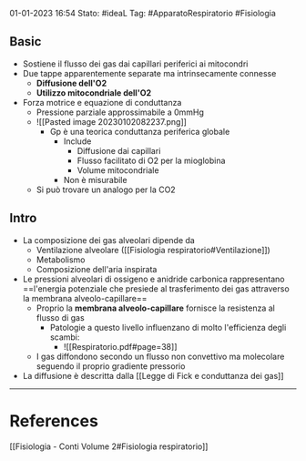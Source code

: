 01-01-2023 16:54
Stato: #ideaL 
Tag: #ApparatoRespiratorio #Fisiologia 


## Basic

- Sostiene il flusso dei gas dai capillari periferici ai mitocondri
- Due tappe apparentemente separate ma intrinsecamente connesse
    - **Diffusione dell'O2**
    - **Utilizzo mitocondriale dell'O2**
- Forza motrice e equazione di conduttanza
    - Pressione parziale approssimabile a 0mmHg
    - ![[Pasted image 20230102082237.png]]
        - Gp è una teorica conduttanza periferica globale
            - Include
                - Diffusione dai capillari
                - Flusso facilitato di O2 per la mioglobina
                - Volume mitocondriale
            - Non è misurabile
    - Si può trovare un analogo per la CO2

## Intro

- La composizione dei gas alveolari dipende da
    - Ventilazione alveolare ([[Fisiologia respiratorio#Ventilazione]])
    - Metabolismo 
    - Composizione dell'aria inspirata
- Le pressioni alveolari di ossigeno e anidride carbonica rappresentano ==l'energia potenziale che presiede al trasferimento dei gas attraverso la membrana alveolo-capillare==
    - Proprio la **membrana alveolo-capillare** fornisce la resistenza al flusso di gas
        - Patologie a questo livello influenzano di molto l'efficienza degli scambi:
            - ![[Respiratorio.pdf#page=38]]
    - I gas diffondono secondo un flusso non convettivo ma molecolare seguendo il proprio gradiente pressorio
- La diffusione è descritta dalla [[Legge di Fick e conduttanza dei gas]]

---
# References 
[[Fisiologia  - Conti Volume 2#Fisiologia respiratorio]]
